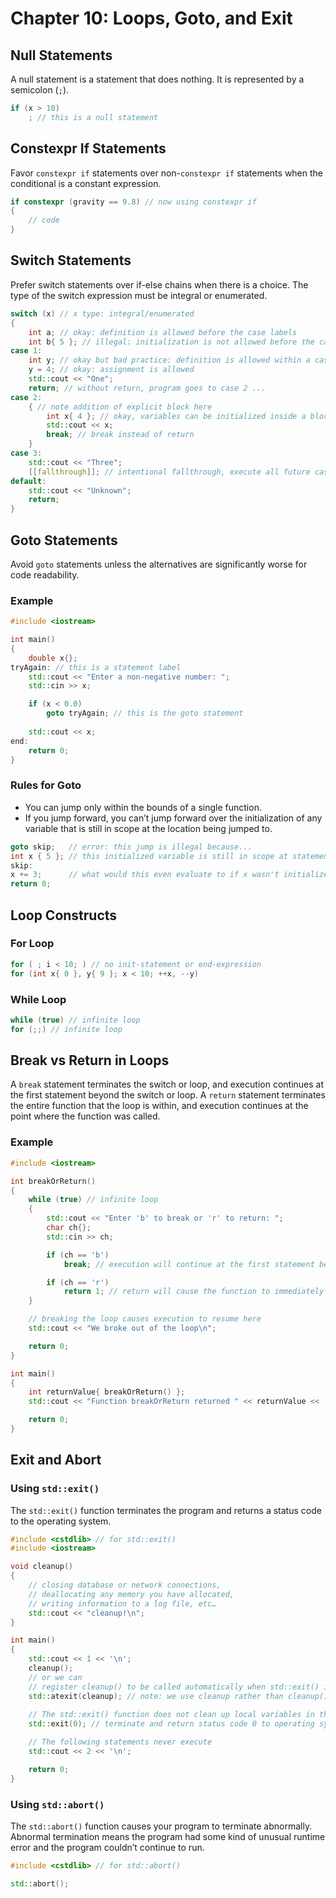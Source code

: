 # Chapter 10: Loops, Goto, and Exit

## Null Statements

A null statement is a statement that does nothing. It is represented by a semicolon (`;`).

```cpp
if (x > 10)
    ; // this is a null statement
```

## Constexpr If Statements

Favor `constexpr if` statements over non-`constexpr if` statements when the conditional is a constant expression.

```cpp
if constexpr (gravity == 9.8) // now using constexpr if
{
    // code
}
```

## Switch Statements

Prefer switch statements over if-else chains when there is a choice. The type of the switch expression must be integral or enumerated.

```cpp
switch (x) // x type: integral/enumerated
{
    int a; // okay: definition is allowed before the case labels
    int b{ 5 }; // illegal: initialization is not allowed before the case labels
case 1:
    int y; // okay but bad practice: definition is allowed within a case
    y = 4; // okay: assignment is allowed
    std::cout << "One";
    return; // without return, program goes to case 2 ...
case 2:
    { // note addition of explicit block here
        int x{ 4 }; // okay, variables can be initialized inside a block inside a case
        std::cout << x;
        break; // break instead of return
    }
case 3:
    std::cout << "Three";
    [[fallthrough]]; // intentional fallthrough, execute all future cases
default:
    std::cout << "Unknown";
    return;
}
```

## Goto Statements

Avoid `goto` statements unless the alternatives are significantly worse for code readability.

### Example

```cpp
#include <iostream>

int main()
{
    double x{};
tryAgain: // this is a statement label
    std::cout << "Enter a non-negative number: ";
    std::cin >> x;

    if (x < 0.0)
        goto tryAgain; // this is the goto statement
    
    std::cout << x;
end:
    return 0;
}
```

### Rules for Goto

- You can jump only within the bounds of a single function.
- If you jump forward, you can’t jump forward over the initialization of any variable that is still in scope at the location being jumped to.

```cpp
goto skip;   // error: this jump is illegal because...
int x { 5 }; // this initialized variable is still in scope at statement label 'skip'
skip:
x += 3;      // what would this even evaluate to if x wasn't initialized?
return 0;
```

## Loop Constructs

### For Loop

```cpp
for ( ; i < 10; ) // no init-statement or end-expression
for (int x{ 0 }, y{ 9 }; x < 10; ++x, --y)
```

### While Loop

```cpp
while (true) // infinite loop
for (;;) // infinite loop
```

## Break vs Return in Loops

A `break` statement terminates the switch or loop, and execution continues at the first statement beyond the switch or loop. A `return` statement terminates the entire function that the loop is within, and execution continues at the point where the function was called.

### Example

```cpp
#include <iostream>

int breakOrReturn()
{
    while (true) // infinite loop
    {
        std::cout << "Enter 'b' to break or 'r' to return: ";
        char ch{};
        std::cin >> ch;

        if (ch == 'b')
            break; // execution will continue at the first statement beyond the loop

        if (ch == 'r')
            return 1; // return will cause the function to immediately return to the caller (in this case, main())
    }

    // breaking the loop causes execution to resume here
    std::cout << "We broke out of the loop\n";

    return 0;
}

int main()
{
    int returnValue{ breakOrReturn() };
    std::cout << "Function breakOrReturn returned " << returnValue << '\n';

    return 0;
}
```

## Exit and Abort

### Using `std::exit()`

The `std::exit()` function terminates the program and returns a status code to the operating system.

```cpp
#include <cstdlib> // for std::exit()
#include <iostream>

void cleanup()
{
    // closing database or network connections,
    // deallocating any memory you have allocated,
    // writing information to a log file, etc…
    std::cout << "cleanup!\n";
}

int main()
{
    std::cout << 1 << '\n';
    cleanup();
    // or we can
    // register cleanup() to be called automatically when std::exit() is called
    std::atexit(cleanup); // note: we use cleanup rather than cleanup() since we're not making a function call to cleanup() right now
    
    // The std::exit() function does not clean up local variables in the current function or up the call stack.
    std::exit(0); // terminate and return status code 0 to operating system

    // The following statements never execute
    std::cout << 2 << '\n';

    return 0;
}
```

### Using `std::abort()`

The `std::abort()` function causes your program to terminate abnormally. Abnormal termination means the program had some kind of unusual runtime error and the program couldn’t continue to run.

```cpp
#include <cstdlib> // for std::abort()

std::abort();
```
